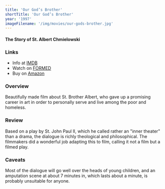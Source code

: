 ```yaml
---
title: 'Our God’s Brother'
shortTitle: 'Our God’s Brother'
year: '1997'
imageFilename: '/img/movies/our-gods-brother.jpg'
---
```


#### The Story of St. Albert Chmielowski

### Links

* Info at [IMDB](https://www.imdb.com/title/tt0119846/)
* Watch on [FORMED](https://watch.formed.org/our-god-s-brother-the-story-of-st-albert-chmielowski)
* Buy on [Amazon](https://www.amazon.com/Our-Gods-Brother-Albert-Chmielowski/dp/B01IWWC6J0)

### Overview

Beautifully made film about St. Brother Albert, who gave up a promising career in art in order to personally serve and live among the poor and homeless.

### Review

Based on a play by St. John Paul II, which he called rather an "inner theater" than a drama, the dialogue is richly theological and philosophical. The filmmakers did a wonderful job adapting this to film, calling it not a film but a filmed play.

### Caveats

Most of the dialogue will go well over the heads of young children, and an amputation scene at about 7 minutes in, which lasts about a minute, is probably unsuitable for anyone.
